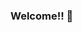 ### Welcome!! 👋

<!--
**Gleaminggorillas/Gleaminggorillas** is a ✨ _special_ ✨ repository because its `README.md` (this file) appears on your GitHub profile.

Here are some ideas to get you started:

- 🔭 I’m currently working on Dango projects, and a secret-app!
- 🌱 I’m currently learning: Python/Django
- 👯 I’m looking to collaborate on anything python.
- 🤔 I’m looking for help with ...
- 💬 Ask me about ...
- 📫 How to reach me: ...
- 😄 Pronouns: ...
- ⚡ Fun fact: ...
-->
